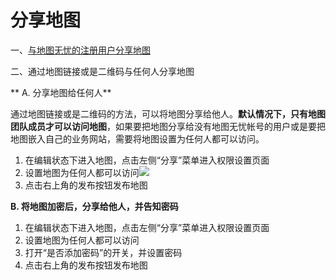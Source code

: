 # 分享地图

一、[与地图无忧的注册用户分享地图](http://help.dituwuyou.com/map-permissions.html)

二、通过地图链接或是二维码与任何人分享地图

** A. 分享地图给任何人**

通过地图链接或是二维码的方法，可以将地图分享给他人。**默认情况下，只有地图团队成员才可以访问地图**，如果要把地图分享给没有地图无忧帐号的用户或是要把地图嵌入自己的业务网站，需要将地图设置为任何人都可以访问。

1. 在编辑状态下进入地图，点击左侧“分享”菜单进入权限设置页面
2. 设置地图为任何人都可以访问![](http://pic.dituwuyou.com/map%2Fpicture%2F10.31%2Fshare3.jpg)
3. 点击右上角的发布按钮发布地图

**B. 将地图加密后，分享给他人，并告知密码**

1. 在编辑状态下进入地图，点击左侧“分享”菜单进入权限设置页面
2. 设置地图为任何人都可以访问
3. 打开“是否添加密码”的开关，并设置密码
4. 点击右上角的发布按钮发布地图



